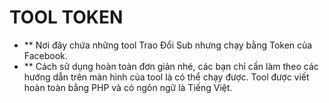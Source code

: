 # TOOL TOKEN
- ** Nơi đây chứa những tool Trao Đổi Sub nhưng chạy bằng Token của Facebook. <br />
- ** Cách sử dụng hoàn toàn đơn giản nhé, các bạn chỉ cần làm theo các hướng dẫn trên màn hình của tool là có thể chạy được. Tool được viết hoàn toàn bằng PHP và có ngôn ngữ là Tiếng Việt.

